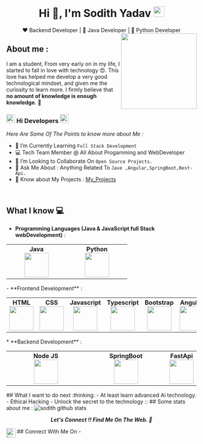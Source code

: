 
<h1 align="center"> Hi 👋, I'm Sodith Yadav <img src="https://emojis.slackmojis.com/emojis/images/1531849430/4246/blob-sunglasses.gif?1531849430" width="28"/> </h1>
<div align="center">
❤️ Backend Developer | 🖤 Java Developer | 💙 Python Developer
</div>

<img align='right' src='https://64.media.tumblr.com/e1e8233fe28f4b71b0fb980dd16f44e7/7ad6e582a05cd4ce-39/s1280x1920/fe591cc780748d4ad6a5e975bdc2c7f2e96a838a.jpg' width='200"'>

## About me :
I am a student,  From very early on in my life, I started to fall in love with technology 😍. This love has helped me develop a very good technological mindset, and given me the curiosity to learn more. I firmly believe that **no amount of knowledge is enough knowledge**. 🧠

<!-- Main Content Of The Page -->
### <img src="https://media.giphy.com/media/Veq8KumKpSCcfZ71P1/giphy.gif" alt="Coder GIF" width="23" height="23"> Hi Developers <img src="https://media.giphy.com/media/Veq8KumKpSCcfZ71P1/giphy.gif" alt="Coder GIF" width="23" height="23">
*Here Are Some Of The Points to know more about Me :* 

- 🌱 I’m Currently Learning `Full Stack Development` <br>
- 💻 Tech Team Member @ All About Progamming and WebDeveloper 
- 👯 I’m Looking to Collaborate On `Open Source Projects.` <br>
- 💬 Ask Me About : Anything Related To `Jave ,Angular,SpringBoot,Rest-Api.` <br>
- 📄 Know about My Projects : [My_Projects](https://github.com/Sodith?tab=repositories)
<br>





<div align="center">

</div>

## What I know :computer:
- **Programming Languages (Java & JavaScript full Stack webDevelopment)** : 
<center>
<table>
<tbody>
<tr>

<td width="25%" align="center">
<span><strong>Java</strong></span><br/>
<img height="64px" width="64px" src="https://cdn.svgporn.com/logos/java.svg">
<td width="25%" align="center">
<span><strong>Python</strong></span><br/>
<img height="64px" width="64px" src="https://cdn.svgporn.com/logos/python.svg">	
</td>

</tr>
</tbody>
</table>
</center>
- **Frontend Development** : 
<center>
<table>
<tbody>
<tr>
<td align="center">
<span><strong>HTML</strong></span><br/>
<img height="64px" width="64px" src="https://cdn.svgporn.com/logos/html-5.svg">
</td>
<td align="center">
<span><strong>CSS</strong></span><br/>
<img height="64px" width="64px" src="https://cdn.svgporn.com/logos/css-3.svg">
</td>
<td align="center">
<span><strong>Javascript</strong></span><br/>
<img height="64px" width="64px" src="https://cdn.svgporn.com/logos/javascript.svg">
</td>
<td align="center">
<span><strong>Typescript</strong></span><br/>
<img height="64px" width="64px" src="https://cdn.svgporn.com/logos/typescript-icon.svg">
</td>
<td align="center">
<span><strong>Bootstrap</strong></span><br/>
<img height="64px" width="64px" src="https://cdn.svgporn.com/logos/bootstrap.svg">
</td>
<td align="center">
<span><strong>Angular</strong></span><br/>
<img height="64px" width="64px" src="https://cdn.svgporn.com/logos/angular.svg">
</td>



</tr>

</tbody>
</table>
</center>
* **Backend Development** : 
<center>
<table>
<tbody>
<tr>
<td width="50%" align="center">
<span><strong>Node JS</strong></span><br/>
<img height="64px" width="64px" src="https://cdn.svgporn.com/logos/nodejs-icon.svg">
</td>
<td width="50%" align="center">
<span><strong>SpringBoot</strong></span><br/>
<img height="64px" width="64px" src="https://cdn.svgporn.com/logos/spring.svg">
<td width="50%" align="center">
<span><strong>FastApi</strong></span><br/>
<img height="64px" width="64px" src="https://cdn.svgporn.com/logos/fastapi.svg">
	
</td>
</tr>
</tbody>
</table>
</center>
## What I want to do next :thinking:
-  At least learn advanced Ai technology.
-   Ethical Hacking
- Unlock the secret to the technology ::
## Some stats about me :
<img alt="sodith github stats" src="https://github-readme-stats.vercel.app/api?username=SodithKumar&&show_icons=true&title_color=7d14d8&icon_color=00ffff&text_color=daf7dc&bg_color=151515" >

<p align="center">
  <b><i>Let's Connect !! Find Me On The Web. 👋</i></b>
</p>
<!-- Social Sites & Connecting -->
## Connect With Me On - 

<a href="https://www.linkedin.com/in/sodithkumar/" title="LinkedIn">
  <img align="left" alt="LinkedIn" height="25px" src="https://cdn.jsdelivr.net/gh/devicons/devicon/icons/linkedin/linkedin-original.svg"/>
</a>

</a>
</p>
<br/>
